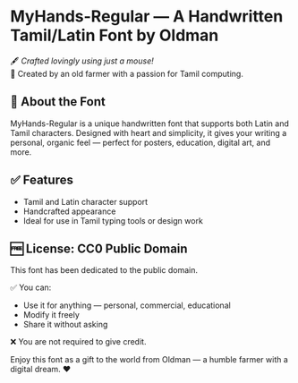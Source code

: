 # MyHands-Regular — A Handwritten Tamil/Latin Font by Oldman

🖋️ *Crafted lovingly using just a mouse!*  
🌾 Created by an old farmer with a passion for Tamil computing.

## 🧡 About the Font
MyHands-Regular is a unique handwritten font that supports both Latin and Tamil characters. Designed with heart and simplicity, it gives your writing a personal, organic feel — perfect for posters, education, digital art, and more.

## ✅ Features
- Tamil and Latin character support
- Handcrafted appearance
- Ideal for use in Tamil typing tools or design work

## 🆓 License: CC0 Public Domain
This font has been dedicated to the public domain.

✅ You can:
- Use it for anything — personal, commercial, educational
- Modify it freely
- Share it without asking

❌ You are not required to give credit.

Enjoy this font as a gift to the world from Oldman — a humble farmer with a digital dream. ❤️
